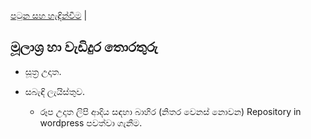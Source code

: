 [පටුන සහ හැඳින්වීම](/index.md) |

## මූලාශ්‍ර හා වැඩිදුර තොරතුරු

- සූත්‍ර උදෘත.
- සබැඳි ලැයිස්තුව.


	+ රූප උදෘත ලිපි ආදිය සඳහා බාහිර (නිතර වෙනස් නොවන) Repository in wordpress පවත්වා ගැනීම.
